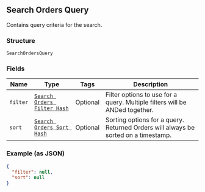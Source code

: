 ## Search Orders Query

Contains query criteria for the search.

### Structure

`SearchOrdersQuery`

### Fields

| Name | Type | Tags | Description |
|  --- | --- | --- | --- |
| `filter` | [`Search Orders Filter Hash`](/doc/models/search-orders-filter.md) | Optional | Filter options to use for a query. Multiple filters will be ANDed together. |
| `sort` | [`Search Orders Sort Hash`](/doc/models/search-orders-sort.md) | Optional | Sorting options for a query. Returned Orders will always be sorted on a timestamp. |

### Example (as JSON)

```json
{
  "filter": null,
  "sort": null
}
```

